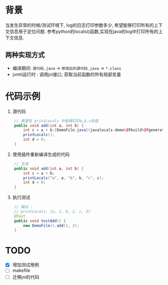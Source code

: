 

# 背景 
当发生异常的时候/测试环境下, log的日志打印参数多少, 希望能够打印所有的上下文信息用于定位问题.
参考python的locals()函数,实现在java的log中打印所有的上下文信息.

## 两种实现方式
- 编译期间: `源代码.java` -> `修改后的源代码.java` -> `*.class`
- jvmti运行时 : 调用jni接口, 获取当前函数的所有局部变量

# 代码示例
1. 源代码
```java
    // 希望在 printLocals 中能够打印a,b,c的值
    public void add(int a, int b) {
        int c = a + b;[DemoFile.java](javalocals-demo%2Fbuild%2Fgenerated-spoon%2Fcom%2Fgithub%2Fe1roy%2Ftest%2FDemoFile.java)
        printLocals();
        int d = 0;
    }
```
2. 使用插件重新编译生成的代码
```java
    // 生成
    public void add(int a, int b) {
        int c = a + b;
        printLocals("a", a, "b", b, "c", c);
        int d = 0;
    }
```
3. 执行测试
```java
    // 输出 :
    // printLocals: [a, 1, b, 2, c, 3]
    @Test
    public void testAdd() {
        new DemoFile().add(1, 2);
    }

```

# TODO
- [x] 增加测试用例
- [ ] makefile
- [ ] 迁移jni的代码